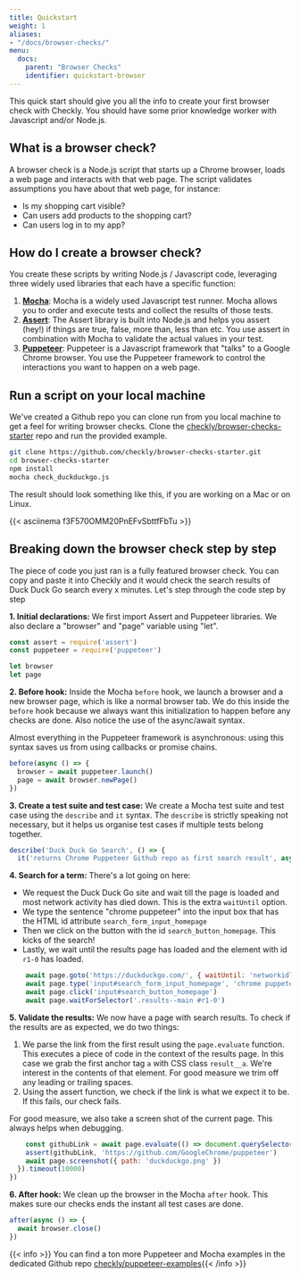 ```yaml
---
title: Quickstart
weight: 1
aliases:
- "/docs/browser-checks/"
menu:
  docs:
    parent: "Browser Checks"
    identifier: quickstart-browser
---
```


This quick start should give you all the info to create your first browser check with Checkly. You should have some prior
knowledge worker with Javascript and/or Node.js.

## What is a browser check?

A browser check is a Node.js script that starts up a Chrome browser, loads a web page and interacts with that web page.
The script validates assumptions you have about that web page, for instance:

- Is my shopping cart visible?
- Can users add products to the shopping cart?
- Can users log in to my app?

## How do I create a browser check?

You create these scripts by writing Node.js / Javascript code, leveraging three widely used libraries that each have a
specific function:

1. **[Mocha](https://mochajs.org/)**: Mocha is a widely used Javascript test runner. Mocha allows you to order and execute
 tests and collect the results of those tests.
3. **[Assert](https://nodejs.org/api/assert.html)**: The Assert library is built into Node.js and helps you assert (hey!) 
if things are true, false, more than, less than etc. You use assert in combination with Mocha to validate the actual 
values in your test.
2. **[Puppeteer](https://github.com/GoogleChrome/puppeteer)**: Puppeteer is a Javascript framework that "talks" to a 
Google Chrome browser. You use the Puppeteer framework to control the interactions you want to happen on a web page. 


## Run a script on your local machine

We've created a Github repo you can clone run from you local machine to get a feel for writing browser checks.
Clone the [checkly/browser-checks-starter](https://github.com/checkly/browser-checks-starter.git) repo and run the provided example. 

```bash
git clone https://github.com/checkly/browser-checks-starter.git
cd browser-checks-starter
npm install
mocha check_duckduckgo.js
```

The result should look something like this, if you are working on a Mac or on Linux.

{{< asciinema f3F570OMM20PnEFvSbttfFbTu >}}

## Breaking down the browser check step by step

The piece of code you just ran is a fully featured browser check. You can copy and paste it into Checkly and it would 
check the search results of Duck Duck Go search every x minutes.
Let's step through the code step by step

**1. Initial declarations:** We first import Assert and Puppeteer libraries. We also declare a "browser" and "page" variable
using "let".

```js
const assert = require('assert')
const puppeteer = require('puppeteer')

let browser
let page
```

**2. Before hook:** Inside the Mocha `before` hook, we launch a browser and a new browser page, which is like a normal browser
tab. We do this inside the `before` hook because we always want this initialization to happen before any checks are done.
Also notice the use of the async/await syntax.  

Almost everything in the Puppeteer framework is asynchronous: using this syntax saves us from using callbacks or promise chains.

```js
before(async () => {
  browser = await puppeteer.launch()
  page = await browser.newPage()
})
```
**3. Create a test suite and test case:** We create a Mocha test suite and test case using the `describe` and `it` syntax.
The `describe` is strictly speaking not necessary, but it helps us organise test cases if multiple tests belong together.

```js
describe('Duck Duck Go Search', () => {
  it('returns Chrome Puppeteer Github repo as first search result', async () => {
```
**4. Search for a term:** There's a lot going on here:

- We request the Duck Duck Go site and wait till the page is loaded and most network activity has died down. This is the 
extra `waitUntil` option.
- We type the sentence "chrome puppeteer" into the input box that has the HTML id attribute `search_form_input_homepage`
- Then we click on the button with the id `search_button_homepage`. This kicks of the search!
- Lastly, we wait until the results page has loaded and the element with id `r1-0` has loaded.

```js
    await page.goto('https://duckduckgo.com/', { waitUntil: 'networkidle2' })
    await page.type('input#search_form_input_homepage', 'chrome puppeteer', { delay: 50 })
    await page.click('input#search_button_homepage')
    await page.waitForSelector('.results--main #r1-0')
```

**5. Validate the results:** We now have a page with search results. To check if the results are as expected, we do two
things:

1. We parse the link from the first result using the `page.evaluate` function. This executes a piece of code in the context
of the results page. In this case we grab the first anchor tag `a` with CSS class `result__a`. We're interest in the contents
of that element. For good measure we trim off any leading or trailing spaces.
2. Using the assert function, we check if the link is what we expect it to be. If this fails, our check fails.

For good measure, we also take a screen shot of the current page. This always helps when debugging. 

```js
    const githubLink = await page.evaluate(() => document.querySelector('a.result__a').textContent.trim())
    assert(githubLink, 'https://github.com/GoogleChrome/puppeteer')
    await page.screenshot({ path: 'duckduckgo.png' })
  }).timeout(10000)
})
```
**6. After hook:** We clean up the browser in the Mocha `after` hook. This makes sure our checks ends the instant all test
cases are done.

```js
after(async () => {
  await browser.close()
})
```


{{< info >}} You can find a ton more Puppeteer and Mocha examples in the dedicated Github repo [checkly/puppeteer-examples](https://github.com/checkly/puppeteer-examples){{< /info >}}
